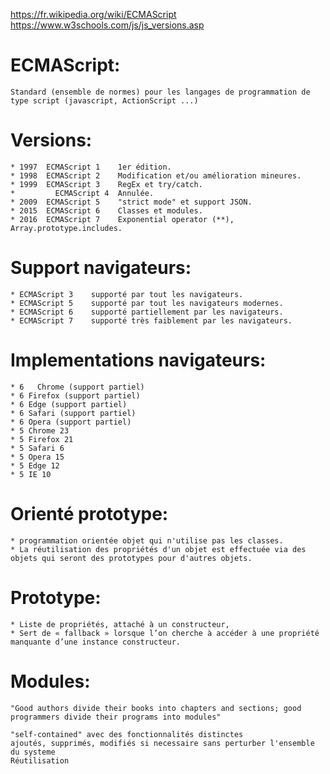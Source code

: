 https://fr.wikipedia.org/wiki/ECMAScript
https://www.w3schools.com/js/js_versions.asp


# ECMAScript:
    Standard (ensemble de normes) pour les langages de programmation de type script (javascript, ActionScript ...)


# Versions:
    * 1997	ECMAScript 1	1er édition.
    * 1998	ECMAScript 2	Modification et/ou amélioration mineures.
    * 1999	ECMAScript 3	RegEx et try/catch.
    *         ECMAScript 4	Annulée.
    * 2009	ECMAScript 5	"strict mode" et support JSON.
    * 2015	ECMAScript 6	Classes et modules.
    * 2016	ECMAScript 7	Exponential operator (**), Array.prototype.includes.


# Support navigateurs:
    * ECMAScript 3    supporté par tout les navigateurs.
    * ECMAScript 5    supporté par tout les navigateurs modernes.
    * ECMAScript 6    supporté partiellement par les navigateurs.
    * ECMAScript 7    supporté très faiblement par les navigateurs.


# Implementations navigateurs:
    * 6   Chrome (support partiel)
    * 6	Firefox (support partiel)
    * 6	Edge (support partiel)
    * 6	Safari (support partiel)
    * 6	Opera (support partiel)
    * 5	Chrome 23
    * 5	Firefox 21
    * 5	Safari 6
    * 5	Opera 15
    * 5	Edge 12
    * 5	IE 10


# Orienté prototype:
    * programmation orientée objet qui n'utilise pas les classes.
    * La réutilisation des propriétés d'un objet est effectuée via des objets qui seront des prototypes pour d'autres objets.


# Prototype:
    * Liste de propriétés, attaché à un constructeur,
    * Sert de « fallback » lorsque l’on cherche à accéder à une propriété manquante d’une instance constructeur.


# Modules:
    "Good authors divide their books into chapters and sections; good programmers divide their programs into modules"

    "self-contained" avec des fonctionnalités distinctes
    ajoutés, supprimés, modifiés si necessaire sans perturber l'ensemble du systeme
    Réutilisation